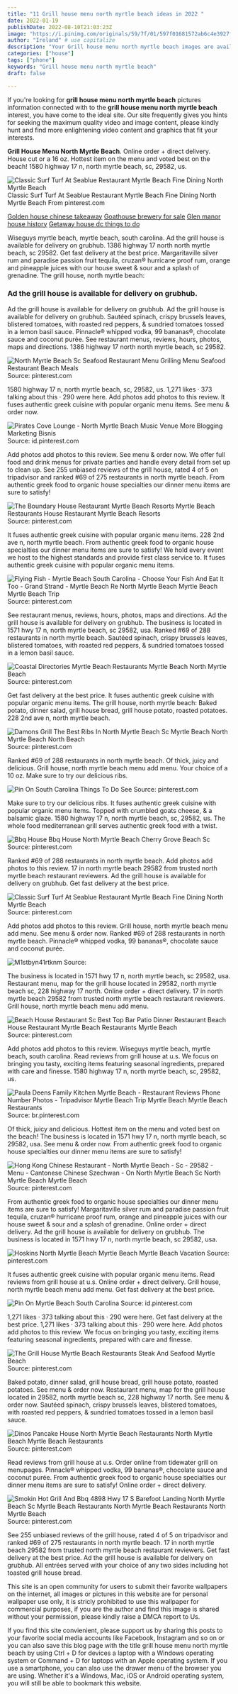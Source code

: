 ```yaml
---
title: "11 Grill house menu north myrtle beach ideas in 2022 "
date: 2022-01-19
publishDate: 2022-08-10T21:03:23Z
image: "https://i.pinimg.com/originals/59/7f/01/597f01681572ab6c4e3927fca8a554b3.jpg"
author: "Ireland" # use capitalize
description: "Your Grill house menu north myrtle beach images are available. Grill house menu north myrtle beach are a topic that is being searched for and liked by netizens today. You can Find and Download the Grill house menu north myrtle beach files here. Get all free vectors."
categories: ["house"]
tags: ["phone"]
keywords: "Grill house menu north myrtle beach"
draft: false

---
```


If you're looking for **grill house menu north myrtle beach** pictures information connected with to the **grill house menu north myrtle beach** interest, you have come to the ideal  site.  Our site frequently  gives you  hints  for seeking  the maximum  quality video and image  content, please kindly hunt and find more enlightening video content and graphics  that fit your interests.

**Grill House Menu North Myrtle Beach**. Online order + direct delivery. House cut or a 16 oz. Hottest item on the menu and voted best on the beach! 1580 highway 17 n, north myrtle beach, sc, 29582, us.

![Classic Surf Turf At Seablue Restaurant Myrtle Beach Fine Dining North Myrtle Beach](https://i.pinimg.com/736x/d0/07/94/d00794f70cf64480d1e51195813b03ea.jpg "Classic Surf Turf At Seablue Restaurant Myrtle Beach Fine Dining North Myrtle Beach")
Classic Surf Turf At Seablue Restaurant Myrtle Beach Fine Dining North Myrtle Beach From pinterest.com

[Golden house chinese takeaway](/golden-house-chinese-takeaway/)
[Goathouse brewery for sale](/goathouse-brewery-for-sale/)
[Glen manor house history](/glen-manor-house-history/)
[Getaway house dc things to do](/getaway-house-dc-things-to-do/)

Wiseguys myrtle beach, myrtle beach, south carolina. Ad the grill house is available for delivery on grubhub. 1386 highway 17 north north myrtle beach, sc 29582. Get fast delivery at the best price. Margaritaville silver rum and paradise passion fruit tequila, cruzan® hurricane proof rum, orange and pineapple juices with our house sweet &amp; sour and a splash of grenadine. The grill house, north myrtle beach:

### Ad the grill house is available for delivery on grubhub.

Ad the grill house is available for delivery on grubhub. Ad the grill house is available for delivery on grubhub. Sautéed spinach, crispy brussels leaves, blistered tomatoes, with roasted red peppers, &amp; sundried tomatoes tossed in a lemon basil sauce. Pinnacle® whipped vodka, 99 bananas®, chocolate sauce and coconut purée. See restaurant menus, reviews, hours, photos, maps and directions. 1386 highway 17 north north myrtle beach, sc 29582.


![North Myrtle Beach Sc Seafood Restaurant Menu Grilling Menu Seafood Restaurant Beach Meals](https://i.pinimg.com/736x/f3/bd/8e/f3bd8ec078050b20cc4f24b60e1bc664--beach-dinner-north-myrtle-beach.jpg "North Myrtle Beach Sc Seafood Restaurant Menu Grilling Menu Seafood Restaurant Beach Meals")
Source: pinterest.com

1580 highway 17 n, north myrtle beach, sc, 29582, us. 1,271 likes · 373 talking about this · 290 were here. Add photos add photos to this review. It fuses authentic greek cuisine with popular organic menu items. See menu &amp; order now.

![Pirates Cove Lounge - North Myrtle Beach Music Venue More Blogging Marketing Bisnis](https://i.pinimg.com/originals/54/b7/e3/54b7e31566c18827ad5981fac70454c3.jpg "Pirates Cove Lounge - North Myrtle Beach Music Venue More Blogging Marketing Bisnis")
Source: id.pinterest.com

Add photos add photos to this review. See menu &amp; order now. We offer full food and drink menus for private parties and handle every detail from set up to clean up. See 255 unbiased reviews of the grill house, rated 4 of 5 on tripadvisor and ranked #69 of 275 restaurants in north myrtle beach. From authentic greek food to organic house specialties our dinner menu items are sure to satisfy!

![The Boundary House Restaurant Myrtle Beach Resorts Myrtle Beach Restaurants House Restaurant Myrtle Beach Resorts](https://i.pinimg.com/originals/a1/11/e9/a111e988a2e4bc540118a6f78268779a.jpg "The Boundary House Restaurant Myrtle Beach Resorts Myrtle Beach Restaurants House Restaurant Myrtle Beach Resorts")
Source: pinterest.com

It fuses authentic greek cuisine with popular organic menu items. 228 2nd ave n, north myrtle beach. From authentic greek food to organic house specialties our dinner menu items are sure to satisfy! We hold every event we host to the highest standards and provide first class service to. It fuses authentic greek cuisine with popular organic menu items.

![Flying Fish - Myrtle Beach South Carolina - Choose Your Fish And Eat It Too - Grand Strand - Myrtle Beach Re North Myrtle Beach Myrtle Beach Myrtle Beach Trip](https://i.pinimg.com/736x/5e/36/22/5e3622c58f0419f6e885d2b0c1719df8.jpg "Flying Fish - Myrtle Beach South Carolina - Choose Your Fish And Eat It Too - Grand Strand - Myrtle Beach Re North Myrtle Beach Myrtle Beach Myrtle Beach Trip")
Source: pinterest.com

See restaurant menus, reviews, hours, photos, maps and directions. Ad the grill house is available for delivery on grubhub. The business is located in 1571 hwy 17 n, north myrtle beach, sc 29582, usa. Ranked #69 of 288 restaurants in north myrtle beach. Sautéed spinach, crispy brussels leaves, blistered tomatoes, with roasted red peppers, &amp; sundried tomatoes tossed in a lemon basil sauce.

![Coastal Directories Myrtle Beach Restaurants Myrtle Beach North Myrtle Beach](https://i.pinimg.com/474x/7d/46/00/7d46002cd4eeb4daa007ddfa55ec0cd8--north-myrtle-beach-family-vacations.jpg "Coastal Directories Myrtle Beach Restaurants Myrtle Beach North Myrtle Beach")
Source: pinterest.com

Get fast delivery at the best price. It fuses authentic greek cuisine with popular organic menu items. The grill house, north myrtle beach: Baked potato, dinner salad, grill house bread, grill house potato, roasted potatoes. 228 2nd ave n, north myrtle beach.

![Damons Grill The Best Ribs In North Myrtle Beach Sc Myrtle Beach North Myrtle Beach North Beach](https://i.pinimg.com/originals/6c/5f/7c/6c5f7cde94cbbdbd0d81db5026478311.jpg "Damons Grill The Best Ribs In North Myrtle Beach Sc Myrtle Beach North Myrtle Beach North Beach")
Source: pinterest.com

Ranked #69 of 288 restaurants in north myrtle beach. Of thick, juicy and delicious. Grill house, north myrtle beach menu add menu. Your choice of a 10 oz. Make sure to try our delicious ribs.

![Pin On South Carolina Things To Do See](https://i.pinimg.com/736x/cc/f6/70/ccf670a7119adcf73a3b013be5feb4a8--baby-pancakes-tar.jpg "Pin On South Carolina Things To Do See")
Source: pinterest.com

Make sure to try our delicious ribs. It fuses authentic greek cuisine with popular organic menu items. Topped with crumbled goats cheese, &amp; a balsamic glaze. 1580 highway 17 n, north myrtle beach, sc, 29582, us. The whole food mediterranean grill serves authentic greek food with a twist.

![Bbq House Bbq House North Myrtle Beach Cherry Grove Beach Sc](https://i.pinimg.com/originals/de/2b/a1/de2ba1a5100a4de96eeedddfbe467d16.png "Bbq House Bbq House North Myrtle Beach Cherry Grove Beach Sc")
Source: pinterest.com

Ranked #69 of 288 restaurants in north myrtle beach. Add photos add photos to this review. 17 in north myrtle beach 29582 from trusted north myrtle beach restaurant reviewers. Ad the grill house is available for delivery on grubhub. Get fast delivery at the best price.

![Classic Surf Turf At Seablue Restaurant Myrtle Beach Fine Dining North Myrtle Beach](https://i.pinimg.com/736x/d0/07/94/d00794f70cf64480d1e51195813b03ea.jpg "Classic Surf Turf At Seablue Restaurant Myrtle Beach Fine Dining North Myrtle Beach")
Source: pinterest.com

Add photos add photos to this review. Grill house, north myrtle beach menu add menu. See menu &amp; order now. Ranked #69 of 288 restaurants in north myrtle beach. Pinnacle® whipped vodka, 99 bananas®, chocolate sauce and coconut purée.

![M1stbyn41rtknm](https://i.pinimg.com/736x/9b/71/03/9b71037af77991bf142a08660783159a.jpg "M1stbyn41rtknm")
Source: 

The business is located in 1571 hwy 17 n, north myrtle beach, sc 29582, usa. Restaurant menu, map for the grill house located in 29582, north myrtle beach sc, 228 highway 17 north. Online order + direct delivery. 17 in north myrtle beach 29582 from trusted north myrtle beach restaurant reviewers. Grill house, north myrtle beach menu add menu.

![Beach House Restaurant Sc Best Top Bar Patio Dinner Restaurant Beach House Restaurant Myrtle Beach Restaurants Myrtle Beach](https://i.pinimg.com/originals/23/3a/b1/233ab1d042dddce2e415096c025f247f.jpg "Beach House Restaurant Sc Best Top Bar Patio Dinner Restaurant Beach House Restaurant Myrtle Beach Restaurants Myrtle Beach")
Source: pinterest.com

Add photos add photos to this review. Wiseguys myrtle beach, myrtle beach, south carolina. Read reviews from grill house at u.s. We focus on bringing you tasty, exciting items featuring seasonal ingredients, prepared with care and finesse. 1580 highway 17 n, north myrtle beach, sc, 29582, us.

![Paula Deens Family Kitchen Myrtle Beach - Restaurant Reviews Phone Number Photos - Tripadvisor Myrtle Beach Trip Myrtle Beach Myrtle Beach Restaurants](https://i.pinimg.com/originals/6b/83/8c/6b838c56a57337fff15dc8e7d3e05853.jpg "Paula Deens Family Kitchen Myrtle Beach - Restaurant Reviews Phone Number Photos - Tripadvisor Myrtle Beach Trip Myrtle Beach Myrtle Beach Restaurants")
Source: br.pinterest.com

Of thick, juicy and delicious. Hottest item on the menu and voted best on the beach! The business is located in 1571 hwy 17 n, north myrtle beach, sc 29582, usa. See menu &amp; order now. From authentic greek food to organic house specialties our dinner menu items are sure to satisfy!

![Hong Kong Chinese Restaurant - North Myrtle Beach - Sc - 29582 - Menu - Cantonese Chinese Szechwan - On North Myrtle Beach Sc North Myrtle Beach Myrtle Beach](https://i.pinimg.com/originals/dc/9f/13/dc9f13b4a4d650d0a4c7d7a81a3c2713.jpg "Hong Kong Chinese Restaurant - North Myrtle Beach - Sc - 29582 - Menu - Cantonese Chinese Szechwan - On North Myrtle Beach Sc North Myrtle Beach Myrtle Beach")
Source: pinterest.com

From authentic greek food to organic house specialties our dinner menu items are sure to satisfy! Margaritaville silver rum and paradise passion fruit tequila, cruzan® hurricane proof rum, orange and pineapple juices with our house sweet &amp; sour and a splash of grenadine. Online order + direct delivery. Ad the grill house is available for delivery on grubhub. The business is located in 1571 hwy 17 n, north myrtle beach, sc 29582, usa.

![Hoskins North Myrtle Beach Myrtle Beach Myrtle Beach Vacation](https://i.pinimg.com/originals/76/70/fa/7670faf734f312d80a76512cf229cb0b.jpg "Hoskins North Myrtle Beach Myrtle Beach Myrtle Beach Vacation")
Source: pinterest.com

It fuses authentic greek cuisine with popular organic menu items. Read reviews from grill house at u.s. Online order + direct delivery. Grill house, north myrtle beach menu add menu. Get fast delivery at the best price.

![Pin On Myrtle Beach South Carolina](https://i.pinimg.com/736x/db/f8/b0/dbf8b012ea828a11e2896b5e579d70e7.jpg "Pin On Myrtle Beach South Carolina")
Source: id.pinterest.com

1,271 likes · 373 talking about this · 290 were here. Get fast delivery at the best price. 1,271 likes · 373 talking about this · 290 were here. Add photos add photos to this review. We focus on bringing you tasty, exciting items featuring seasonal ingredients, prepared with care and finesse.

![The Grill House Myrtle Beach Restaurants Steak And Seafood Myrtle Beach](https://i.pinimg.com/originals/d3/b9/12/d3b9127f5ba6c2dbb5e7e9796dc7f916.gif "The Grill House Myrtle Beach Restaurants Steak And Seafood Myrtle Beach")
Source: pinterest.com

Baked potato, dinner salad, grill house bread, grill house potato, roasted potatoes. See menu &amp; order now. Restaurant menu, map for the grill house located in 29582, north myrtle beach sc, 228 highway 17 north. See menu &amp; order now. Sautéed spinach, crispy brussels leaves, blistered tomatoes, with roasted red peppers, &amp; sundried tomatoes tossed in a lemon basil sauce.

![Dinos Pancake House North Myrtle Beach Restaurants North Myrtle Beach Myrtle Beach Restaurants](https://i.pinimg.com/originals/9e/b5/d7/9eb5d7b377e60a96b7ced848b1d7efa4.jpg "Dinos Pancake House North Myrtle Beach Restaurants North Myrtle Beach Myrtle Beach Restaurants")
Source: pinterest.com

Read reviews from grill house at u.s. Order online from tidewater grill on menupages. Pinnacle® whipped vodka, 99 bananas®, chocolate sauce and coconut purée. From authentic greek food to organic house specialties our dinner menu items are sure to satisfy! Online order + direct delivery.

![Smokin Hot Grill And Bbq 4898 Hwy 17 S Barefoot Landing North Myrtle Beach Sc Myrtle Beach Restaurants North Myrtle Beach Restaurants North Myrtle Beach](https://i.pinimg.com/originals/59/7f/01/597f01681572ab6c4e3927fca8a554b3.jpg "Smokin Hot Grill And Bbq 4898 Hwy 17 S Barefoot Landing North Myrtle Beach Sc Myrtle Beach Restaurants North Myrtle Beach Restaurants North Myrtle Beach")
Source: pinterest.com

See 255 unbiased reviews of the grill house, rated 4 of 5 on tripadvisor and ranked #69 of 275 restaurants in north myrtle beach. 17 in north myrtle beach 29582 from trusted north myrtle beach restaurant reviewers. Get fast delivery at the best price. Ad the grill house is available for delivery on grubhub. All entrées served with your choice of any two sides including hot toasted grill house bread.

This site is an open community for users to submit their favorite wallpapers on the internet, all images or pictures in this website are for personal wallpaper use only, it is stricly prohibited to use this wallpaper for commercial purposes, if you are the author and find this image is shared without your permission, please kindly raise a DMCA report to Us.

If you find this site convienient, please support us by sharing this posts to your favorite social media accounts like Facebook, Instagram and so on or you can also save this blog page with the title grill house menu north myrtle beach by using Ctrl + D for devices a laptop with a Windows operating system or Command + D for laptops with an Apple operating system. If you use a smartphone, you can also use the drawer menu of the browser you are using. Whether it's a Windows, Mac, iOS or Android operating system, you will still be able to bookmark this website.

